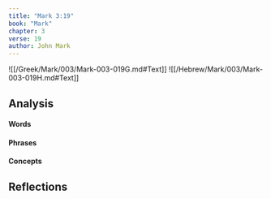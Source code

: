 ```yaml
---
title: "Mark 3:19"
book: "Mark"
chapter: 3
verse: 19
author: John Mark
---
```

![[/Greek/Mark/003/Mark-003-019G.md#Text]]
![[/Hebrew/Mark/003/Mark-003-019H.md#Text]]

## Analysis

#### Words

#### Phrases

#### Concepts

## Reflections
